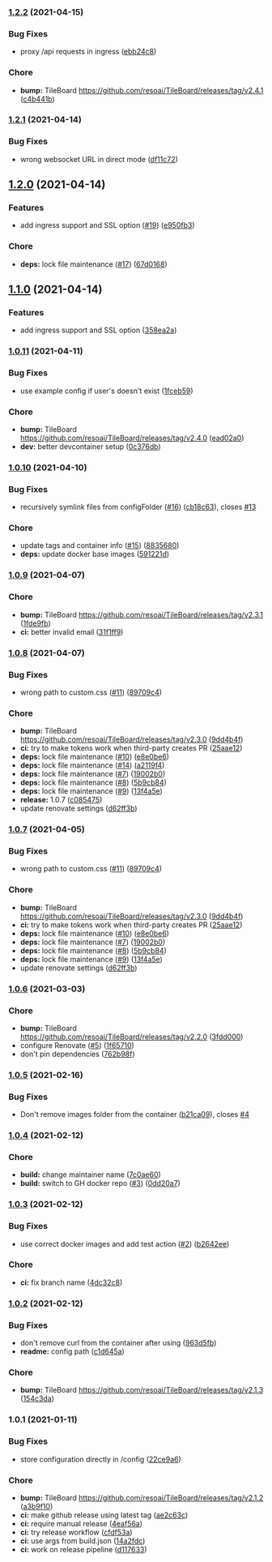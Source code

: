 
### [1.2.2](https://github.com/resoai/TileBoard-addon/compare/v1.2.1...v1.2.2) (2021-04-15)


### Bug Fixes

* proxy /api requests in ingress ([ebb24c8](https://github.com/resoai/TileBoard-addon/commit/ebb24c81707e26267e12d1a16b7718cdf30f612e))


### Chore

* **bump:** TileBoard https://github.com/resoai/TileBoard/releases/tag/v2.4.1 ([c4b441b](https://github.com/resoai/TileBoard-addon/commit/c4b441b2a9adbc15cda398bb1a4e392e812c0cc8))

### [1.2.1](https://github.com/resoai/TileBoard-addon/compare/v1.2.0...v1.2.1) (2021-04-14)


### Bug Fixes

* wrong websocket URL in direct mode ([df11c72](https://github.com/resoai/TileBoard-addon/commit/df11c720b489727c2b154f0b1ed6b72c551af5ad))

## [1.2.0](https://github.com/resoai/TileBoard-addon/compare/v1.1.0...v1.2.0) (2021-04-14)


### Features

* add ingress support and SSL option ([#19](https://github.com/resoai/TileBoard-addon/issues/19)) ([e950fb3](https://github.com/resoai/TileBoard-addon/commit/e950fb3d28f6a199fa12d3872e900cbeb142c186))


### Chore

* **deps:** lock file maintenance ([#17](https://github.com/resoai/TileBoard-addon/issues/17)) ([67d0168](https://github.com/resoai/TileBoard-addon/commit/67d0168cb1cc34ed448ea534b5760bb7fb280834))

## [1.1.0](https://github.com/resoai/TileBoard-addon/compare/v1.0.11...v1.1.0) (2021-04-14)


### Features

* add ingress support and SSL option ([358ea2a](https://github.com/resoai/TileBoard-addon/commit/358ea2ab07a92af3f926092eb1c1b4eb6e26d22b))

### [1.0.11](https://github.com/resoai/TileBoard-addon/compare/v1.0.10...v1.0.11) (2021-04-11)


### Bug Fixes

* use example config if user's doesn't exist ([1fceb59](https://github.com/resoai/TileBoard-addon/commit/1fceb599a6c4dcf70062e11481c51d705ce4373e))


### Chore

* **bump:** TileBoard https://github.com/resoai/TileBoard/releases/tag/v2.4.0 ([ead02a0](https://github.com/resoai/TileBoard-addon/commit/ead02a011f99f82f6b83bd3e445719c7e3c1d93b))
* **dev:** better devcontainer setup ([0c376db](https://github.com/resoai/TileBoard-addon/commit/0c376dbd5992dad3716839337d64b5d7458dfb4d))

### [1.0.10](https://github.com/resoai/TileBoard-addon/compare/v1.0.9...v1.0.10) (2021-04-10)


### Bug Fixes

* recursively symlink files from configFolder ([#16](https://github.com/resoai/TileBoard-addon/issues/16)) ([cb18c63](https://github.com/resoai/TileBoard-addon/commit/cb18c6357d97d87b6705135305e167836afa6223)), closes [#13](https://github.com/resoai/TileBoard-addon/issues/13)


### Chore

* update tags and container info ([#15](https://github.com/resoai/TileBoard-addon/issues/15)) ([8835680](https://github.com/resoai/TileBoard-addon/commit/883568095fca2d109513759eba2a8576231a745f))
* **deps:** update docker base images ([591221d](https://github.com/resoai/TileBoard-addon/commit/591221de2416b0759d435e2ea517059f21c02f48))

### [1.0.9](https://github.com/resoai/TileBoard-addon/compare/v1.0.8...v1.0.9) (2021-04-07)


### Chore

* **bump:** TileBoard https://github.com/resoai/TileBoard/releases/tag/v2.3.1 ([1fde9fb](https://github.com/resoai/TileBoard-addon/commit/1fde9fbab44b4ed9e0e1ee40896b6563a5d20d67))
* **ci:** better invalid email ([31f1ff9](https://github.com/resoai/TileBoard-addon/commit/31f1ff9066af2c81997ca02f28a762332556d660))

### [1.0.8](https://github.com/resoai/TileBoard-addon/compare/v1.0.6...v1.0.8) (2021-04-07)


### Bug Fixes

* wrong path to custom.css ([#11](https://github.com/resoai/TileBoard-addon/issues/11)) ([89709c4](https://github.com/resoai/TileBoard-addon/commit/89709c413dd319a7efe590e1da409ab1acd6668d))


### Chore

* **bump:** TileBoard https://github.com/resoai/TileBoard/releases/tag/v2.3.0 ([9dd4b4f](https://github.com/resoai/TileBoard-addon/commit/9dd4b4fdbf7ece3838badcd7bd4a4a9cd6d729f1))
* **ci:** try to make tokens work when third-party creates PR ([25aae12](https://github.com/resoai/TileBoard-addon/commit/25aae1254c89d21523ee28f5f7a9c2c92dbcbccb))
* **deps:** lock file maintenance ([#10](https://github.com/resoai/TileBoard-addon/issues/10)) ([e8e0be6](https://github.com/resoai/TileBoard-addon/commit/e8e0be6659bf8c29a3bcdba0a5e52abe2adc0ea3))
* **deps:** lock file maintenance ([#14](https://github.com/resoai/TileBoard-addon/issues/14)) ([a2119f4](https://github.com/resoai/TileBoard-addon/commit/a2119f40e1546aa28d3ddb7d7606b13f7dfd1ff3))
* **deps:** lock file maintenance ([#7](https://github.com/resoai/TileBoard-addon/issues/7)) ([19002b0](https://github.com/resoai/TileBoard-addon/commit/19002b0125416a598c76ec4c038d1833ea7e56e9))
* **deps:** lock file maintenance ([#8](https://github.com/resoai/TileBoard-addon/issues/8)) ([5b9cb84](https://github.com/resoai/TileBoard-addon/commit/5b9cb84898f502db57b9be1a86e5ad7832ad6bae))
* **deps:** lock file maintenance ([#9](https://github.com/resoai/TileBoard-addon/issues/9)) ([13f4a5e](https://github.com/resoai/TileBoard-addon/commit/13f4a5ee50678b6deaa3df8ece12631fdc0e5abc))
* **release:** 1.0.7 ([c085475](https://github.com/resoai/TileBoard-addon/commit/c085475ce13a3ab986f35e2e090d122c74b3dc25))
* update renovate settings ([d62ff3b](https://github.com/resoai/TileBoard-addon/commit/d62ff3b77ab53c473ba0acefc6887a0ddc656d6a))

### [1.0.7](https://github.com/resoai/TileBoard-addon/compare/v1.0.6...v1.0.7) (2021-04-05)


### Bug Fixes

* wrong path to custom.css ([#11](https://github.com/resoai/TileBoard-addon/issues/11)) ([89709c4](https://github.com/resoai/TileBoard-addon/commit/89709c413dd319a7efe590e1da409ab1acd6668d))


### Chore

* **bump:** TileBoard https://github.com/resoai/TileBoard/releases/tag/v2.3.0 ([9dd4b4f](https://github.com/resoai/TileBoard-addon/commit/9dd4b4fdbf7ece3838badcd7bd4a4a9cd6d729f1))
* **ci:** try to make tokens work when third-party creates PR ([25aae12](https://github.com/resoai/TileBoard-addon/commit/25aae1254c89d21523ee28f5f7a9c2c92dbcbccb))
* **deps:** lock file maintenance ([#10](https://github.com/resoai/TileBoard-addon/issues/10)) ([e8e0be6](https://github.com/resoai/TileBoard-addon/commit/e8e0be6659bf8c29a3bcdba0a5e52abe2adc0ea3))
* **deps:** lock file maintenance ([#7](https://github.com/resoai/TileBoard-addon/issues/7)) ([19002b0](https://github.com/resoai/TileBoard-addon/commit/19002b0125416a598c76ec4c038d1833ea7e56e9))
* **deps:** lock file maintenance ([#8](https://github.com/resoai/TileBoard-addon/issues/8)) ([5b9cb84](https://github.com/resoai/TileBoard-addon/commit/5b9cb84898f502db57b9be1a86e5ad7832ad6bae))
* **deps:** lock file maintenance ([#9](https://github.com/resoai/TileBoard-addon/issues/9)) ([13f4a5e](https://github.com/resoai/TileBoard-addon/commit/13f4a5ee50678b6deaa3df8ece12631fdc0e5abc))
* update renovate settings ([d62ff3b](https://github.com/resoai/TileBoard-addon/commit/d62ff3b77ab53c473ba0acefc6887a0ddc656d6a))

### [1.0.6](https://github.com/resoai/TileBoard-addon/compare/v1.0.5...v1.0.6) (2021-03-03)


### Chore

* **bump:** TileBoard https://github.com/resoai/TileBoard/releases/tag/v2.2.0 ([3fdd000](https://github.com/resoai/TileBoard-addon/commit/3fdd000f37cf9d0b490b6c3111d4011ae3dba734))
* configure Renovate ([#5](https://github.com/resoai/TileBoard-addon/issues/5)) ([1f65710](https://github.com/resoai/TileBoard-addon/commit/1f6571045d065051df657d60e8322c06631f90be))
* don't pin dependencies ([762b98f](https://github.com/resoai/TileBoard-addon/commit/762b98fe28fc5ab5f36852db2eea4fdc3b83f195))

### [1.0.5](https://github.com/resoai/TileBoard-addon/compare/v1.0.4...v1.0.5) (2021-02-16)


### Bug Fixes

* Don't remove images folder from the container ([b21ca09](https://github.com/resoai/TileBoard-addon/commit/b21ca09ea14da3b6855adb6e22180bdc558b66ce)), closes [#4](https://github.com/resoai/TileBoard-addon/issues/4)

### [1.0.4](https://github.com/resoai/TileBoard-addon/compare/v1.0.3...v1.0.4) (2021-02-12)


### Chore

* **build:** change maintainer name ([7c0ae60](https://github.com/resoai/TileBoard-addon/commit/7c0ae608ca7d2d170925bee4d6a68f7a89b4a48b))
* **build:** switch to GH docker repo ([#3](https://github.com/resoai/TileBoard-addon/issues/3)) ([0dd20a7](https://github.com/resoai/TileBoard-addon/commit/0dd20a74014da5fb64e4fcbb8dbe9d442501fa79))

### [1.0.3](https://github.com/resoai/TileBoard-addon/compare/v1.0.2...v1.0.3) (2021-02-12)


### Bug Fixes

* use correct docker images and add test action ([#2](https://github.com/resoai/TileBoard-addon/issues/2)) ([b2642ee](https://github.com/resoai/TileBoard-addon/commit/b2642eef8a883137b885679ce90aa205cdaa1735))


### Chore

* **ci:** fix branch name ([4dc32c8](https://github.com/resoai/TileBoard-addon/commit/4dc32c820fb27867558eca0a9a4e1c6fd84223f4))

### [1.0.2](https://github.com/resoai/TileBoard-addon/compare/v1.0.1...v1.0.2) (2021-02-12)


### Bug Fixes

* don't remove curl from the container after using ([963d5fb](https://github.com/resoai/TileBoard-addon/commit/963d5fb8877a76a2fb7b04951e05099834b46e54))
* **readme:** config path ([c1d645a](https://github.com/resoai/TileBoard-addon/commit/c1d645a980d988af3b4d543dc51d2cbe1d6276bc))


### Chore

* **bump:** TileBoard https://github.com/resoai/TileBoard/releases/tag/v2.1.3 ([154c3da](https://github.com/resoai/TileBoard-addon/commit/154c3da777712899bb856af4f24249e0dfcb3b54))

### 1.0.1 (2021-01-11)


### Bug Fixes

* store configuration directly in /config ([22ce9a6](https://github.com/resoai/TileBoard-addon/commit/22ce9a669ce2999c4106892b7dca33e7c8d5d00f))


### Chore

* **bump:** TileBoard https://github.com/resoai/TileBoard/releases/tag/v2.1.2 ([a3b9f10](https://github.com/resoai/TileBoard-addon/commit/a3b9f10d84a63c5245cefecd413fb6b408ac26b7))
* **ci:** make github release using latest tag ([ae2c63c](https://github.com/resoai/TileBoard-addon/commit/ae2c63c59ed02d4101d011e75bb9888571f3778d))
* **ci:** require manual release ([4eaf56a](https://github.com/resoai/TileBoard-addon/commit/4eaf56a97636e8e96f92d37173aa2afc5b078f70))
* **ci:** try release workflow ([cfdf53a](https://github.com/resoai/TileBoard-addon/commit/cfdf53a4ea586612ba3fefaf2c0647c1799272b2))
* **ci:** use args from build.json ([14a2fdc](https://github.com/resoai/TileBoard-addon/commit/14a2fdc169cf9146eb52c46dc2ceb22384fb4604))
* **ci:** work on release pipeline ([d117633](https://github.com/resoai/TileBoard-addon/commit/d117633a84e9a2ef59d680bdc07a399f6839233f))
